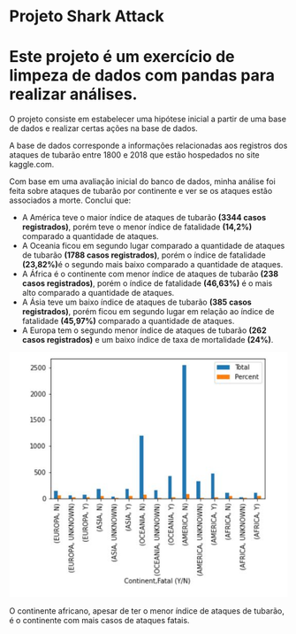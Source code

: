 # Projeto Shark Attack

# Este projeto é um exercício de limpeza de dados com pandas para realizar análises.

O projeto consiste em estabelecer uma hipótese inicial a partir de uma base de dados e realizar certas ações na base de dados.

A base de dados corresponde a informações relacionadas aos registros dos ataques de tubarão entre 1800 e 2018 que estão hospedados no site kaggle.com.


Com base em uma avaliação inicial do banco de dados, minha análise foi feita sobre ataques de tubarão por continente e ver se os ataques estão associados a morte.
Conclui que:

- A América teve o maior índice de ataques de tubarão <b>(3344 casos registrados)</b>, porém teve o menor índice de fatalidade <b>(14,2%)</b> comparado a quantidade de ataques.
- A Oceania ficou em segundo lugar comparado a quantidade de ataques de tubarão <b>(1788 casos registrados)</b>, porém o índice de fatalidade <b>(23,82%)</b>é o segundo mais baixo comparado a quantidade de ataques.
- A África é o continente com menor índice de ataques de tubarão <b>(238 casos registrados)</b>, porém o índice de fatalidade <b>(46,63%)</b> é o mais alto comparado a quantidade de ataques.
- A Ásia teve um baixo índice de ataques de tubarão <b>(385 casos registrados)</b>, porém ficou em segundo lugar em relação ao índice de fatalidade <b>(45,97%)</b> comparado a quantidade de ataques.
- A Europa tem o segundo menor índice de ataques de tubarão <b>(262 casos registrados)</b> e um baixo índice de taxa de mortalidade <b>(24%)</b>.

![Gráfico Continentes/Fatal](https://github.com/matheuszf/Projeto-Shark-Attack/blob/main/grafico.jpg)


O continente africano, apesar de ter o menor índice de ataques de tubarão, é o continente com mais casos de ataques fatais.
